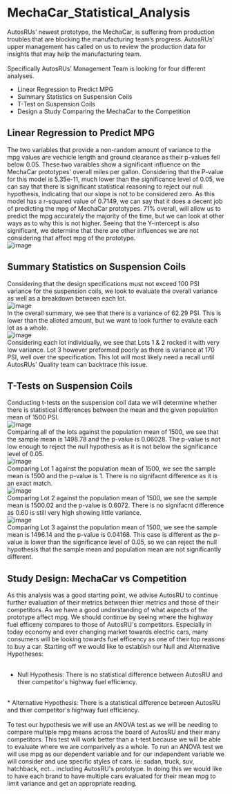 # MechaCar_Statistical_Analysis
AutosRUs’ newest prototype, the MechaCar, is suffering from production troubles that are blocking the manufacturing team’s progress. AutosRUs’ upper management has called on us to review the production data for insights that may help the manufacturing team.<br>
<br>
Specifically AutosRUs’ Management Team is looking for four different analyses. <br>
* Linear Regression to Predict MPG
* Summary Statistics on Suspension Coils
* T-Test on Suspension Coils
* Design a Study Comparing the MechaCar to the Competition
## Linear Regression to Predict MPG
The two variables that provide a non-random amount of variance to the mpg values are vechicle length and ground clearance as their p-values fell below 0.05. These two varaibles show a significant influence on the MechaCar prototypes' overall miles per gallon. Considering that the P-value for this model is 5.35e-11, much lower than the significance level of 0.05, we can say that there is significant statistical reasoning to reject our null hypothesis, indicating that our slope is not to be considered zero. As this model has a r-squared value of 0.7149, we can say that it does a decent job of predicting the mpg of MechaCar prototypes. 71% overall, will allow us to predict the mpg accurately the majority of the time, but we can look at other ways as to why this is not higher. Seeing that the Y-intercept is also significant, we determine that there are other influences we are not considering that affect mpg of the prototype.<br>
![image](https://user-images.githubusercontent.com/101231388/176707901-0ea8ec9b-1b18-411c-be4c-b6d2c735b9fc.png)<br>
## Summary Statistics on Suspension Coils
Considering that the design specifications must not exceed 100 PSI variance for the suspension coils, we look to evaluate the overall variance as well as a breakdown between each lot. <br>
![image](https://user-images.githubusercontent.com/101231388/176713337-276384d5-010d-49f9-bdf5-141d33121947.png)<br>
In the overall summary, we see that there is a variance of 62.29 PSI. This is lower than the alloted amount, but we want to look further to evalute each lot as a whole.<br>
![image](https://user-images.githubusercontent.com/101231388/176713370-9a0d6062-f111-459f-8031-3f3a97e5b555.png)<br>
Considering each lot individually, we see that Lots 1 & 2 rocked it with very low variance. Lot 3 however preformed poorly as there is variance at 170 PSI, well over the specification. This lot will most likely need a recall until AutosRUs' Quality team can backtrace this issue.
## T-Tests on Suspension Coils
Conducting t-tests on the suspension coil data we will determine whether there is statistical differences between the mean and the given population mean of 1500 PSI.<br>
![image](https://user-images.githubusercontent.com/101231388/176717371-b45a918f-5adb-4874-b43e-327af99963ed.png)<br>
Comparing all of the lots against the population mean of 1500, we see that the sample mean is 1498.78 and the p-value is 0.06028. The p-value is not low enough to reject the null hypothesis as it is not below the significance level of 0.05.<br>
![image](https://user-images.githubusercontent.com/101231388/176719019-9d0a7f26-8cf1-4f5a-aa07-560302ad7d0f.png)<br>
Comparing Lot 1 against the population mean of 1500, we see the sample mean is 1500 and the p-value is 1. There is no signifacnt difference as it is an exact match.<br>
![image](https://user-images.githubusercontent.com/101231388/176720368-b43f57c4-84a2-4882-bfcc-c6d9b9ecace6.png)<br>
Comparing Lot 2 against the population mean of 1500, we see the sample mean is 1500.02 and the p-value is 0.6072. There is no signifacnt difference as 0.60 is still very high showing little variance. <br>
![image](https://user-images.githubusercontent.com/101231388/176720888-819d2bff-1541-456b-863b-e5fcc05aaf28.png)<br>
Comparing Lot 3 against the population mean of 1500, we see the sample mean is 1496.14 and the p-value is 0.04168. This case is different as the p-value is lower than the significance level of 0.05, so we can reject the null hypothesis that the sample mean and population mean are not significantly different. <br>
## Study Design: MechaCar vs Competition
As this analysis was a good starting point, we advise AutosRU to continue further evaluation of their metrics between thier metrics and those of their competitors. As we have a good understanding of what aspects of the prototype affect mpg. We should continue by seeing where the highway fuel efficeny compares to those of AutosRU's competitors. Especially in today economy and ever changing market towards electric cars, many consumers will be looking towards fuel efficency as one of their top reasons to buy a car. Starting off we would like to establish our Null and Alternative Hypotheses: <br>
<br>
* Null Hypothesis: There is no statistical difference between AutosRU and thier competitor's highway fuel efficiency.<br>
<br>
* Alternative Hypothesis: There is a statistical difference between AutosRU and thier competitor's highway fuel efficiency.<br>
<br>
To test our hypothesis we will use an ANOVA test as we will be needing to compare multiple mpg means across the board of AutosRU and their many competitors. This test will work better than a t-test because we will be able to evaluate where we are comparively as a whole. To run an ANOVA test we will use mpg as our dependent variable and for our independent variable we will consider and use specific styles of cars. ie: sudan, truck, suv, hatchback, ect...  including AutosRU's prototype. In doing this we would like to have each brand to have multiple cars evaluated for their mean mpg to limit variance and get an appropriate reading.

